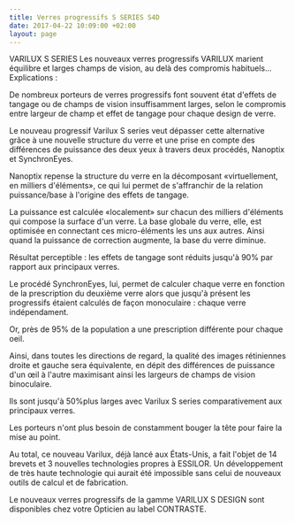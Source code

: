 ```yaml
---
title: Verres progressifs S SERIES S4D
date: 2017-04-22 10:09:00 +02:00
layout: page
---
```


VARILUX S SERIES
Les nouveaux verres progressifs VARILUX marient équilibre et larges champs de vision, au delà des compromis habituels... Explications :

De nombreux porteurs de verres progressifs font souvent état d'effets de tangage ou de champs de vision insuffisamment larges, selon le compromis entre largeur de champ et effet de tangage pour chaque design de verre.

 

Le nouveau progressif Varilux S series veut dépasser cette alternative grâce à une nouvelle structure du verre et une prise en compte des différences de puissance des deux yeux à travers deux procédés, Nanoptix et SynchronEyes.


Nanoptix repense la structure du verre en la décomposant «virtuellement, en milliers d'éléments», ce qui lui permet de s'affranchir de la relation puissance/base à l'origine des effets de tangage.

La puissance est calculée «localement» sur chacun des milliers d'éléments qui compose la surface d'un verre. La base globale du verre, elle, est optimisée en connectant ces micro-éléments les uns aux autres. Ainsi quand la puissance de correction augmente, la base du verre diminue.

Résultat perceptible : les effets de tangage sont réduits jusqu'à 90% par rapport aux principaux verres.

 

Le procédé SynchronEyes, lui, permet de calculer chaque verre en fonction de la prescription du deuxième verre alors que jusqu'à présent les progressifs étaient calculés de façon monoculaire : chaque verre indépendament.

Or, près de 95% de la population a une prescription différente pour chaque oeil.

Ainsi, dans toutes les directions de regard, la qualité des images rétiniennes droite et gauche sera équivalente, en dépit des différences de puissance d'un œil à l'autre maximisant ainsi les largeurs de champs de vision binoculaire.

Ils sont jusqu'à 50%plus larges avec Varilux S series comparativement aux principaux verres.

Les porteurs n'ont plus besoin de constamment bouger la tête pour faire la mise au point.


Au total, ce nouveau Varilux, déjà lancé aux États-Unis, a fait l'objet de 14 brevets et 3 nouvelles technologies propres à ESSILOR. Un développement de très haute technologie qui aurait été impossible sans celui de nouveaux outils de calcul et de fabrication.

 

Le nouveaux verres progressifs de la gamme VARILUX S DESIGN sont disponibles chez votre Opticien au label CONTRASTE.